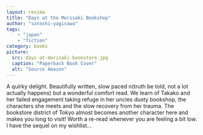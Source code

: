 ```yaml
---
layout: review
title: "Days at the Morisaki Bookshop"
author: "satoshi-yagisawa"
tags:
    - "japan"
    - "fiction"
category: books
picture:
  src: days-at-morisaki-bookstore.jpg
  caption: "Paperback Book Cover"
  alt: "Source Amazon"
---
```


A quirky delight. Beautifully written, slow paced n(truth be told, not a lot actually happens) but a wonderful comfort read. We learn of Takako and her failed engagement taking refuge
in her uncles dusty bookshop, the characters she meets and the slow recovery from her trauma. The bookstore district of Tokyo almost becomes another character here and makes you
long to visit! Worth a re-read whenever you are feeling a bit low. I have the sequel on my wishlist...